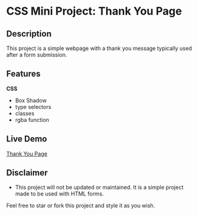 # CSS Mini Project: Thank You Page

## Description

This project is a simple webpage with a thank you message typically used after a form submission.

## Features

**CSS**

-   Box Shadow
-   type selectors
-   classes
-   rgba function

## Live Demo

[Thank You Page](https://eddking-qs.github.io/CSS-Mini_Project-Thank_You_Page/)

## Disclaimer

-   This project will not be updated or maintained. It is a simple project made to be used with HTML forms.

Feel free to star or fork this project and style it as you wish.
